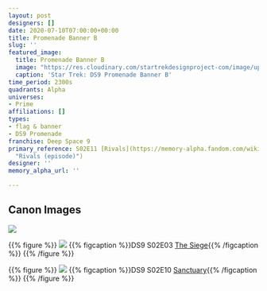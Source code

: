 ```yaml
---
layout: post
designers: []
date: 2020-07-10T07:00:00+00:00
title: Promenade Banner B
slug: ''
featured_image:
  title: Promenade Banner B
  image: "https://res.cloudinary.com/startrekdesignproject-com/image/upload/v1594404239/DS9PromenadeBannerB.png"
  caption: 'Star Trek: DS9 Promenade Banner B'
time_period: 2300s
quadrants: Alpha
universes:
- Prime
affiliations: []
types:
- flag & banner
- DS9 Promenade
franchise: Deep Space 9
primary_reference: S02E11 [Rivals](https://memory-alpha.fandom.com/wiki/Rivals_(episode)
  "Rivals (episode)")
designer: ''
memory_alpha_url: ''

---
```

## Canon Images

![](https://res.cloudinary.com/startrekdesignproject-com/image/upload/v1594404240/PromenadeBannerB-Rivals.jpg)

{{% figure %}}
![](https://res.cloudinary.com/startrekdesignproject-com/image/upload/v1594404241/The_siege_4.jpg) {{% figcaption %}}DS9 S02E03 [The Siege](https://memory-alpha.fandom.com/wiki/The_Siege_(episode) "The Siege (episode)"){{% /figcaption %}} {{% /figure %}}

{{% figure %}}
![](https://res.cloudinary.com/startrekdesignproject-com/image/upload/v1594404240/Sanctuary_5.jpg) {{% figcaption %}}DS9 S02E10 [Sanctuary](https://memory-alpha.fandom.com/wiki/Sanctuary_(episode) "Sanctuary (episode)"){{% /figcaption %}} {{% /figure %}}